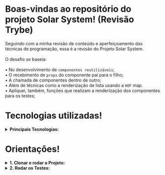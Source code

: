 # Boas-vindas ao repositório do projeto Solar System! (Revisão Trybe)
 
 Seguindo com a minha revisão de conteúdo e aperfeiçoamento das técnicas de programação, essa é a revisão do Projeto Solar System.</br></br> O desafio se baseia:</br></br> 
     • No desenvolvimento de `componentes reutilizáveis`;</br>
     • O recebimento de `props` do componente pai para o filho;</br>
     • A chamada de componentes dentro de outro;</br>
     • Além de técnicas como a renderização de lista usando a `HOF` map.</br>
     • Apliquei, também, funções que realizam a renderização dos componentes para os testes;</br>
 
 # Tecnologias utilizadas!

 <details>
   <summary>
     <strong>Principais Tecnologias:
   </summary>

 1. [React](https://react.dev/)
 2. [React Testing Library](https://testing-library.com/docs/react-testing-library/intro)
 3. [Jest](https://jestjs.io/pt-BR/)
 4. [TypeScript](https://www.typescriptlang.org/)
 5. [CSS](https://developer.mozilla.org/pt-BR/docs/Web/CSS)
 6. [Figma](https://www.figma.com/)
       
 </details>

 
 # Orientações!

 <details>
   <summary>
     <strong>1. Clonar e rodar o Projeto:
   </summary> 
 
 
    - `git clone git@github.com:ezioborges/solar-system-review-ts.git`
    - `cd solar-system-review-ts/solar-system-review-ts`
    - `npm install` *OBs: A versão node utilizada para o projeto é a 16.*
    - `npm run dev`

 </details>

  <details>
   <summary>
     <strong> 2. Rodar os Testes:
   </summary> 
 
 2. Rodar os Testes:
    - `npm run test`
   
</details>
